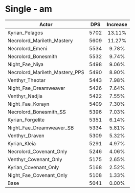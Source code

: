# Single - am
| Actor | DPS | Increase |
|---|:---:|:---:|
|Kyrian_Pelagos|5702|13.11%|
|Necrolord_Marileth_Mastery|5609|11.27%|
|Necrolord_Emeni|5534|9.78%|
|Necrolord_Bonesmith|5532|9.74%|
|Night_Fae_Niya|5498|9.06%|
|Necrolord_Marileth_Mastery_PPS|5490|8.90%|
|Venthyr_Theotar|5443|7.98%|
|Night_Fae_Dreamweaver|5426|7.64%|
|Venthyr_Nadjia|5422|7.55%|
|Night_Fae_Korayn|5409|7.30%|
|Necrolord_Bonesmith_SS|5396|7.03%|
|Kyrian_Forgelite|5351|6.14%|
|Night_Fae_Dreamweaver_SB|5334|5.81%|
|Venthyr_Draven|5309|5.32%|
|Kyrian_Kleia|5291|4.97%|
|Necrolord_Covenant_Only|5246|4.06%|
|Venthyr_Covenant_Only|5175|2.65%|
|Kyrian_Covenant_Only|5168|2.52%|
|Night_Fae_Covenant_Only|5108|1.33%|
|Base|5041|0.00%|
